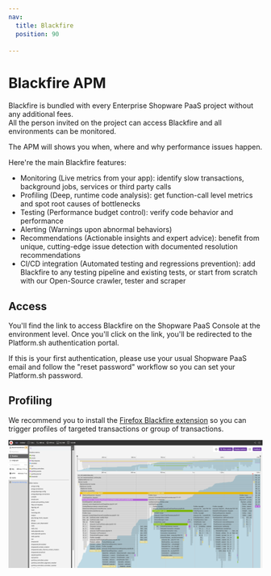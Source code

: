 ```yaml
---
nav:
  title: Blackfire
  position: 90

---
```


# Blackfire APM

Blackfire is bundled with every Enterprise Shopware PaaS project without any additional fees.  
All the person invited on the project can access Blackfire and all environments can be monitored.

The APM will shows you when, where and why performance issues happen.

Here're the main Blackfire features:
* Monitoring (Live metrics from your app): identify slow transactions, background jobs, services or third party calls
* Profiling (Deep, runtime code analysis): get function-call level metrics and spot root causes of bottlenecks
* Testing (Performance budget control): verify code behavior and performance
* Alerting (Warnings upon abnormal behaviors)
* Recommendations (Actionable insights and expert advice): benefit from unique, cutting-edge issue detection with documented resolution recommendations
* CI/CD integration (Automated testing and regressions prevention): add Blackfire to any testing pipeline and existing tests, or start from scratch with our Open-Source crawler, tester and scraper


## Access

You'll find the link to access Blackfire on the Shopware PaaS Console at the environment level.
Once you'll click on the link, you'll be redirected to the Platform.sh authentication portal.

If this is your first authentication, please use your usual Shopware PaaS email and follow the "reset password" workflow so you can set your Platform.sh password.

## Profiling

We recommend you to install the [Firefox Blackfire extension](https://addons.mozilla.org/en-US/firefox/addon/blackfire/) so you can trigger profiles of targeted transactions or group of transactions.

![Blackfire profile](../../assets/blackfire-profile.png)